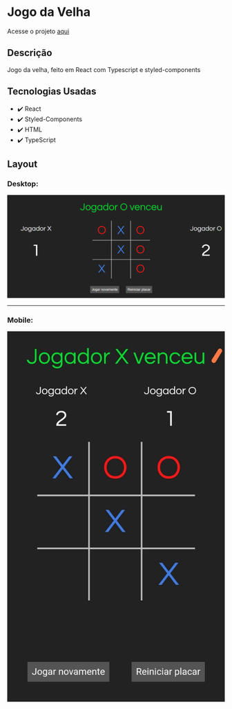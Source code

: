 # Jogo da Velha

<p>Acesse o projeto <a href="https://jonathanrianelli.github.io/jogo-da-velha/">aqui</a></p>

## Descrição

<p>Jogo da velha, feito em React com Typescript e styled-components</p>


## Tecnologias Usadas
- ✔️ React
- ✔️ Styled-Components
- ✔️ HTML
- ✔️ TypeScript

## Layout 
### Desktop:
<img src="src/img/jogo-da-velha.png">

<hr>

### Mobile:
<img alt="Demo" src="src/img/jogo-da-velha-mobile.jpeg">